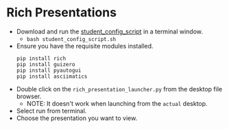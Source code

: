 # Rich Presentations

- Download and run the [student_config_script](https://raw.githubusercontent.com/python-can-define-radio/python-course/main/resources/student_config_script.sh) in a terminal window.
  - `bash student_config_script.sh`
- Ensure you have the requisite modules installed.
    ```python3
    pip install rich
    pip install guizero
    pip install pyautogui
    pip install asciimatics
    ```
- Double click on the `rich_presentation_launcher.py` from the desktop file browser.
  - NOTE: It doesn't work when launching from the `actual` desktop.
- Select run from terminal.
- Choose the presentation you want to view.
